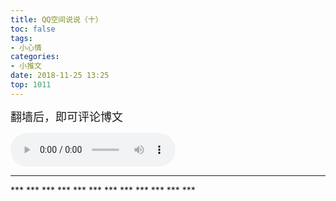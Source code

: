```yaml
---
title: QQ空间说说（十）
toc: false
tags:
- 小心情
categories:
- 小推文
date: 2018-11-25 13:25
top: 1011
---
```

<font size=4>
翻墙后，即可评论博文

</font>
<!--more-->

<audio
controls="controls" name="media" style='width:264px' autoplay loop=true>
<source src="/musics/lovelovelove.mp3">
</audio>

***
<font size=4>

</font>
***
<font size=4>

</font>
***
<font size=4>

</font>
***
<font size=4>

</font>
***
<font size=4>

</font>
***
<font size=4>

</font>
***
<font size=4>

</font>
***
<font size=4>

</font>
***
<font size=4>

</font>
***
<font size=4>

</font>
***
<font size=4>

</font>
***
<font size=4>

</font>
***
